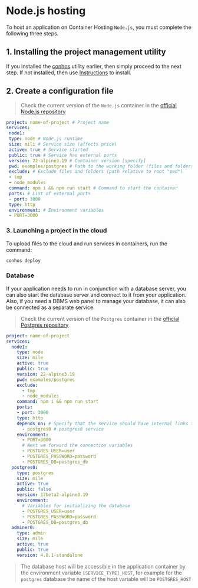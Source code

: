 # Node.js hosting

To host an application on Container Hosting `Node.js`, you must complete the following three steps.

## 1. Installing the project management utility

If you installed the [conhos](https://www.npmjs.com/package/conhos) utility earlier, then simply proceed to the next step. If not installed, then use [Instructions](./GettingStarted.md) to install.

## 2. Create a configuration file

> Check the current version of the `Node.js` container in the [official Node.js repository](https://hub.docker.com/_/node/tags)

```yml
project: name-of-project # Project name
services:
 node1:
 type: node # Node.js runtime
 size: mili # Service size (affects price)
 active: true # Service started
 public: true # Service has external ports
 version: 22-alpine3.19 # Container version [specify]
 pwd: examples/postgres # Path to the working folder (files and folders from this path will be uploaded to the cloud)
 exclude: # Exclude files and folders (path relative to root "pwd")
 - tmp
 - node_modules
 command: npm i && npm run start # Command to start the container
 ports: # List of external ports
 - port: 3000
 type: http
 environment: # Environment variables
 - PORT=3000
```

### 3. Launching a project in the cloud

To upload files to the cloud and run services in containers, run the command:

```sh
conhos deploy
```

### Database

If your application needs to run in conjunction with a database server, you can also start the database server and connect to it from your application. Also, if you need a DBMS web panel to manage your database, it can also be connected as a separate service.

> Check the current version of the `Postgres` container in the [official Postgres repository](https://hub.docker.com/_/postgres/tags)

```yml
project: name-of-project
services:
  node1:
    type: node
    size: mile
    active: true
    public: true
    version: 22-alpine3.19
    pwd: examples/postgres
    exclude:
      - tmp
      - node_modules
    command: npm i && npm run start
    ports:
    - port: 3000
    type: http
    depends_on: # Specify that the service should have internal links to
      - postgres0 # postgres0 service
    environment:
      - PORT=3000
      # Next we forward the connection variables
      - POSTGRES_USER=user
      - POSTGRES_PASSWORD=password
      - POSTGRES_DB=postgres_db
  postgres0:
    type: postgres
    size: mile
    active: true
    public: false
    version: 17beta2-alpine3.19
    environment:
      # Variables for initializing the database
      - POSTGRES_USER=user
      - POSTGRES_PASSWORD=password
      - POSTGRES_DB=postgres_db
  adminer0:
    type: admin
    size: mile
    active: true
    public: true
    version: 4.8.1-standalone
```

> The database host will be accessible in the application container by the environment variable `[SERVICE_TYPE]_HOST`, for example for the `postgres` database the name of the host variable will be `POSTGRES_HOST`

